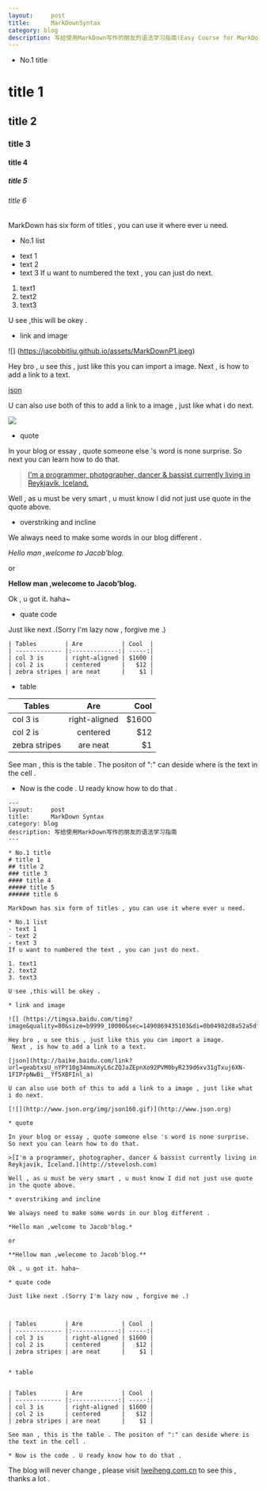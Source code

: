 ```yaml
---
layout:     post
title:      MarkDownSyntax
category: blog
description: 写给使用MarkDown写作的朋友的语法学习指南(Easy Course for MarkDown Syntax)
---
```


* No.1 title
# title 1
## title 2
### title 3
#### title 4
##### title 5
###### title 6

MarkDown has six form of titles , you can use it where ever u need.

* No.1 list
- text 1
- text 2
- text 3
If u want to numbered the text , you can just do next.

1. text1
2. text2
3. text3

U see ,this will be okey .

* link and image

![] (https://jacobbitliu.github.io/assets/MarkDownP1.jpeg)

Hey bro , u see this , just like this you can import a image.
 Next , is how to add a link to a text.

[json](http://baike.baidu.com/link?url=geabtxsU_nYPY10g34mmuXyL6cZQJaZEpnXo92PVM0byR239d6xv31gTxuj6XN-1FIPrpNwBi__Yf5XBFInl_a)

U can also use both of this to add a link to a image , just like what i do next.

[![](http://www.json.org/img/json160.gif)](http://www.json.org)

* quote

In your blog or essay , quote someone else 's word is none surprise. So next you can learn how to do that.

>[I'm a programmer, photographer, dancer & bassist currently living in Reykjavík, Iceland.](http://stevelosh.com)

Well , as u must be very smart , u must know I did not just use quote in the quote above.

* overstriking and incline 

We always need to make some words in our blog different . 

*Hello man ,welcome to Jacob'blog.*

or

**Hellow man ,welecome to Jacob'blog.**

Ok , u got it. haha~

* quate code

Just like next .(Sorry I'm lazy now , forgive me .)


```
| Tables        | Are           | Cool  |
| ------------- |:-------------:| -----:|
| col 3 is      | right-aligned | $1600 |
| col 2 is      | centered      |   $12 |
| zebra stripes | are neat      |    $1 |
```

* table


| Tables        | Are           | Cool  |
| ------------- |:-------------:| -----:|
| col 3 is      | right-aligned | $1600 |
| col 2 is      | centered      |   $12 |
| zebra stripes | are neat      |    $1 |

See man , this is the table . The positon of ":" can deside where is the text in the cell .

* Now is the code . U ready know how to do that .

```
---
layout:     post
title:      MarkDown Syntax
category: blog
description: 写给使用MarkDown写作的朋友的语法学习指南
---

* No.1 title
# title 1
## title 2
### title 3
#### title 4
##### title 5
###### title 6

MarkDown has six form of titles , you can use it where ever u need.

* No.1 list
- text 1
- text 2
- text 3
If u want to numbered the text , you can just do next.

1. text1
2. text2
3. text3

U see ,this will be okey .

* link and image

![] (https://timgsa.baidu.com/timg?image&quality=80&size=b9999_10000&sec=1490869435103&di=0b04982d8a52a5dfae7ff5b55318289b&imgtype=0&src=http%3A%2F%2Fwww.th7.cn%2Fd%2Ffile%2Fp%2F2016%2F04%2F17%2Faf9f05c290c3ba56ea53ddc978c557ed.jpg)

Hey bro , u see this , just like this you can import a image.
 Next , is how to add a link to a text.

[json](http://baike.baidu.com/link?url=geabtxsU_nYPY10g34mmuXyL6cZQJaZEpnXo92PVM0byR239d6xv31gTxuj6XN-1FIPrpNwBi__Yf5XBFInl_a)

U can also use both of this to add a link to a image , just like what i do next.

[![](http://www.json.org/img/json160.gif)](http://www.json.org)

* quote

In your blog or essay , quote someone else 's word is none surprise. So next you can learn how to do that.

>[I'm a programmer, photographer, dancer & bassist currently living in Reykjavík, Iceland.](http://stevelosh.com)

Well , as u must be very smart , u must know I did not just use quote in the quote above.

* overstriking and incline 

We always need to make some words in our blog different . 

*Hello man ,welcome to Jacob'blog.*

or

**Hellow man ,welecome to Jacob'blog.**

Ok , u got it. haha~

* quate code

Just like next .(Sorry I'm lazy now , forgive me .)



| Tables        | Are           | Cool  |
| ------------- |:-------------:| -----:|
| col 3 is      | right-aligned | $1600 |
| col 2 is      | centered      |   $12 |
| zebra stripes | are neat      |    $1 |


* table


| Tables        | Are           | Cool  |
| ------------- |:-------------:| -----:|
| col 3 is      | right-aligned | $1600 |
| col 2 is      | centered      |   $12 |
| zebra stripes | are neat      |    $1 |

See man , this is the table . The positon of ":" can deside where is the text in the cell .

* Now is the code . U ready know how to do that .
```

The blog will never change , please visit [lweiheng.com.cn](lweiheng.com.cn) to see this , thanks a lot .



